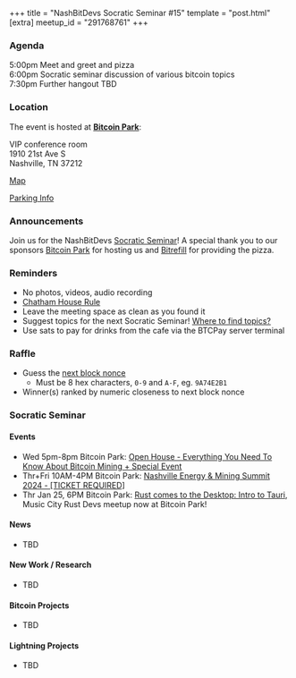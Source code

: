 +++
title = "NashBitDevs Socratic Seminar #15"
template = "post.html"
[extra]
meetup_id = "291768761"
+++

### Agenda
 
5:00pm Meet and greet and pizza  
6:00pm Socratic seminar discussion of various bitcoin topics   
7:30pm Further hangout TBD

### Location

The event is hosted at [**Bitcoin Park**](https://bitcoinpark.com):

VIP conference room   
1910 21st Ave S  
Nashville, TN  37212  

[Map](https://www.google.com/maps/place/1910+21st+Ave+S,+Nashville,+TN+37212/@36.1347819,-86.8029863,17z/data=!3m1!4b1!4m5!3m4!1s0x8864669fea1ce71d:0xdc34986293b94f39!8m2!3d36.1347819!4d-86.8007923)  

[Parking Info](/about/bitcoinpark-parking)  

### Announcements

Join us for the NashBitDevs [Socratic Seminar](/about)! A special thank you to our 
sponsors [Bitcoin Park](https://bitcoinpark.co/) for hosting us and [Bitrefill](https://bitrefill.com/) for providing the pizza. 

### Reminders

  - No photos, videos, audio recording
  - [Chatham House Rule](https://www.chathamhouse.org/about-us/chatham-house-rule)
  - Leave the meeting space as clean as you found it
  - Suggest topics for the next Socratic Seminar! [Where to find topics?](/about/find-topics)
  - Use sats to pay for drinks from the cafe via the BTCPay server terminal

### Raffle

  - Guess the [next block nonce](https://nonce.notmandatory.org/)
    - Must be 8 hex characters, `0-9` and `A-F`, eg. `9A74E2B1`
  - Winner(s) ranked by numeric closeness to next block nonce

### Socratic Seminar

#### Events

  - Wed 5pm-8pm Bitcoin Park: [Open House - Everything You Need To Know About Bitcoin Mining + Special Event](https://www.meetup.com/bitcoinpark/events/291768728/)
  - Thr+Fri 10AM-4PM Bitcoin Park: [Nashville Energy & Mining Summit 2024 - [TICKET REQUIRED]](https://www.meetup.com/bitcoinpark/events/290980686/)
  - Thr Jan 25, 6PM Bitcoin Park: [Rust comes to the Desktop: Intro to Tauri](https://www.meetup.com/music-city-rust-developers/events/297420082/), Music City Rust Devs meetup now at Bitcoin Park!

#### News

- TBD

#### New Work / Research

- TBD

#### Bitcoin Projects

- TBD

#### Lightning Projects

- TBD
